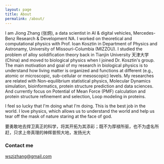 ```yaml
---
layout: page
title: About
permalink: /about/
---
```


I am Jiong Zhang (张炯), a data scientist in AI & digital vehicles, Mercedes-Benz Research & Development NA. I worked on theoretical and computational physics with Prof. Ioan Kosztin in Department of Physics and Astronamy, University of Missouri-Columbia (MIZZOU). I studied the problem of alloy solidification theory back in Tianjin University 天津大学(China) and moved to biological physics when I joined Dr. Kosztin's group. The main motivation and goal of my research in biological physics is to understand how living matter is organized and functions at different (e.g., atomic or microscopic, sub-cellular or mesoscopic) levels. My researches are related with Non-equilibrium statistical physics, Molecular Dynamics simulation, bioinformatics, protein structure prediction and data sciences. And currently focus on Potential of Mean Force (PMF) calculation and protein structure refinement and selection, Loop modeling in proteins. 

I feel so lucky that I'm doing what I'm doing. This is the best job in the world. I love physics, which allows us to understand the world and help us tear off the mask of nature staring at the face of god. 


要勇敢地去捍卫真正的科学，将其开拓为其添彩；既不为厚禄所驱，也不为虚名所赶，只求上帝真理的神辉普照大地，发扬光大



### Contact me

[wszjzhang@gmail.com](mailto:wszjzhang@gmail.com)
